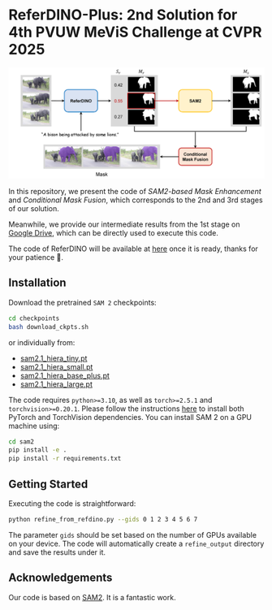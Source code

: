 # **ReferDINO-Plus: 2nd Solution for 4th PVUW MeViS Challenge at CVPR 2025**

![](https://github.com/iSEE-Laboratory/ReferDINO-Plus/blob/main/model.png)

In this repository, we present the code of *SAM2-based Mask Enhancement* and *Conditional Mask Fusion*, which corresponds to the 2nd and 3rd stages of our solution.

Meanwhile, we provide our intermediate results from the 1st stage on [Google Drive](https://drive.google.com/drive/folders/15pf3_-zkDZlfks3tyv0eiiCe7V-QOhe4), which can be directly used to execute this code.

The code of ReferDINO will be available at [here](https://github.com/iSEE-Laboratory/ReferDINO) once it is ready, thanks for your patience 🫡.


## Installation

Download the pretrained `SAM 2` checkpoints:

```bash
cd checkpoints
bash download_ckpts.sh
```

or individually from:

- [sam2.1_hiera_tiny.pt](https://dl.fbaipublicfiles.com/segment_anything_2/092824/sam2.1_hiera_tiny.pt)
- [sam2.1_hiera_small.pt](https://dl.fbaipublicfiles.com/segment_anything_2/092824/sam2.1_hiera_small.pt)
- [sam2.1_hiera_base_plus.pt](https://dl.fbaipublicfiles.com/segment_anything_2/092824/sam2.1_hiera_base_plus.pt)
- [sam2.1_hiera_large.pt](https://dl.fbaipublicfiles.com/segment_anything_2/092824/sam2.1_hiera_large.pt)


The code requires `python>=3.10`, as well as `torch>=2.5.1` and `torchvision>=0.20.1`. Please follow the instructions [here](https://pytorch.org/get-started/locally/) to install both PyTorch and TorchVision dependencies. You can install SAM 2 on a GPU machine using:

```bash
cd sam2
pip install -e .
pip install -r requirements.txt
```

## Getting Started

Executing the code is straightforward:

```bash
python refine_from_refdino.py --gids 0 1 2 3 4 5 6 7
```

The parameter `gids` should be set based on the number of GPUs available on your device. The code will automatically create a `refine_output` directory and save the results under it.

## Acknowledgements

Our code is based on [SAM2](https://github.com/facebookresearch/sam2). It is a fantastic work.
